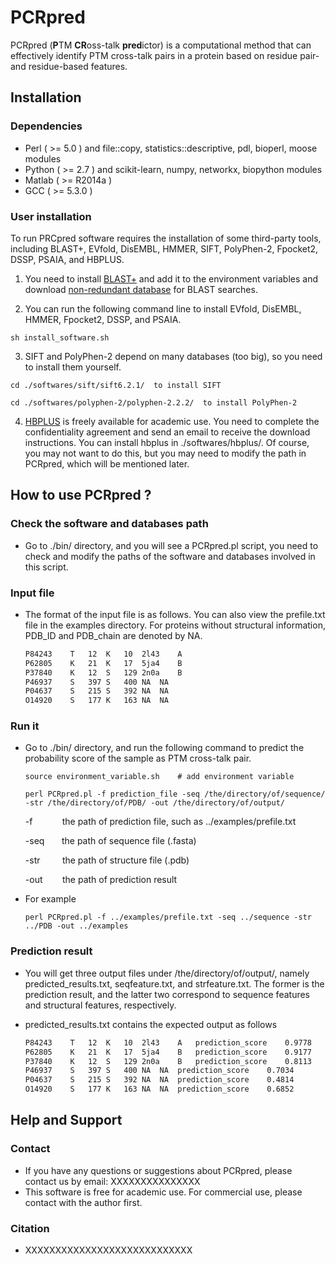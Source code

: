 # PCRpred

PCRpred (**P**TM **CR**oss-talk **pred**ictor) is a computational method that can effectively identify PTM cross-talk pairs in a protein based on residue pair- and residue-based features.

## Installation

### Dependencies

* Perl ( >= 5.0 ) and file::copy, statistics::descriptive, pdl, bioperl, moose modules
* Python ( >= 2.7 ) and  scikit-learn, numpy, networkx, biopython modules
* Matlab  ( >= R2014a )
* GCC ( >= 5.3.0 )

### User installation

To run PRCpred software requires the installation of some third-party tools, including BLAST+, EVfold, DisEMBL, HMMER, SIFT, PolyPhen-2, Fpocket2, DSSP, PSAIA, and HBPLUS. 

1. You need to install [BLAST+](https://blast.ncbi.nlm.nih.gov/Blast.cgi?CMD=Web&PAGE_TYPE=BlastDocs&DOC_TYPE=Download) and add it to the environment variables and download [non-redundant database](https://blast.ncbi.nlm.nih.gov/Blast.cgi?CMD=Web&PAGE_TYPE=BlastDocs&DOC_TYPE=Download) for BLAST searches.


2. You can run the following command line to install EVfold, DisEMBL, HMMER, Fpocket2, DSSP, and PSAIA.

```shell
sh install_software.sh
```

3. SIFT and PolyPhen-2 depend on many databases (too big), so you need to install them yourself.

```shell
cd ./softwares/sift/sift6.2.1/  to install SIFT
```

```shell
cd ./softwares/polyphen-2/polyphen-2.2.2/  to install PolyPhen-2
```

4. [HBPLUS](https://www.ebi.ac.uk/thornton-srv/software/HBPLUS/) is freely available for academic use. You need to complete the confidentiality agreement and send an email to receive the download instructions.  You can install hbplus in ./softwares/hbplus/. Of course, you may not want to do this, but you may need to modify the path in PCRpred, which will be mentioned later.

## How to use PCRpred ?

### Check the software and databases path

* Go to ./bin/ directory, and you will see a PCRpred.pl script, you need to check and modify the paths of the software and databases involved in this script.

### Input file

* The format of the input file is as follows. You can also view the prefile.txt file in the examples directory. For proteins without structural information, PDB_ID and PDB_chain are denoted by NA.

  ```tex
  P84243	T	12	K	10	2l43	A
  P62805	K	21	K	17	5ja4	B
  P37840	K	12	S	129	2n0a	B
  P46937	S	397	S	400	NA	NA
  P04637	S	215	S	392	NA	NA
  O14920	S	177	K	163	NA	NA
  ```


### Run it

* Go to ./bin/ directory, and run the following command to predict the probability score of the sample as PTM cross-talk pair.

  ```shell
  source environment_variable.sh    # add environment variable
  ```

  ```shell
  perl PCRpred.pl -f prediction_file -seq /the/directory/of/sequence/ -str /the/directory/of/PDB/ -out /the/directory/of/output/
  ```

  -f&nbsp;&nbsp;&nbsp;&nbsp;&nbsp;&nbsp;&nbsp;&nbsp;&nbsp;&nbsp;&nbsp;&nbsp;the path of prediction file, such as ../examples/prefile.txt

  -seq&nbsp;&nbsp;&nbsp;&nbsp;&nbsp;&nbsp;&nbsp;the path of sequence file (.fasta)

  -str&nbsp;&nbsp;&nbsp;&nbsp;&nbsp;&nbsp;&nbsp;&nbsp;&nbsp;the path of structure file (.pdb)

  -out&nbsp;&nbsp;&nbsp;&nbsp;&nbsp;&nbsp;&nbsp;&nbsp;the path of prediction result

* For example

  ```shell
  perl PCRpred.pl -f ../examples/prefile.txt -seq ../sequence -str ../PDB -out ../examples
  ```

### Prediction result

* You will get three output files under /the/directory/of/output/, namely predicted_results.txt, seqfeature.txt, and strfeature.txt. The former is the prediction result, and the latter two correspond to sequence features and structural features, respectively.

* predicted_results.txt contains the expected output as follows

  ```tex
  P84243	T	12	K	10	2l43	A	prediction_score	0.9778
  P62805	K	21	K	17	5ja4	B	prediction_score	0.9177
  P37840	K	12	S	129	2n0a	B	prediction_score	0.8113
  P46937	S	397	S	400	NA	NA	prediction_score	0.7034
  P04637	S	215	S	392	NA	NA	prediction_score	0.4814
  O14920	S	177	K	163	NA	NA	prediction_score	0.6852
  ```

## Help and Support

### Contact

* If you have any questions or suggestions about PCRpred, please contact us by email: XXXXXXXXXXXXXXX
* This software is free for academic use. For commercial use, please contact with the author first.

### Citation

* XXXXXXXXXXXXXXXXXXXXXXXXXXXX


